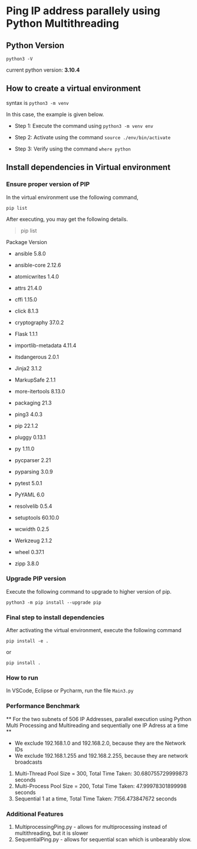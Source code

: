 # Ping IP address parallely using Python Multithreading

## Python Version

`python3 -V`

current python version: **3.10.4**

## How to create a virtual environment

syntax is `python3 -m venv` <enviornment name>

In this case, the example is given below.

* Step 1: Execute the command using `python3 -m venv env`

* Step 2: Activate using the command `source ./env/bin/activate`

* Step 3: Verify using the command `where python`

## Install dependencies in Virtual environment

### Ensure proper version of PIP
In the virtual environment use the following command,

`pip list`

After executing, you may get the following details.

>pip list

Package            Version
* ansible            5.8.0
* ansible-core       2.12.6
* atomicwrites       1.4.0
* attrs              21.4.0
* cffi               1.15.0
* click              8.1.3
* cryptography       37.0.2
* Flask              1.1.1
* importlib-metadata 4.11.4
* itsdangerous       2.0.1
* Jinja2             3.1.2
* MarkupSafe         2.1.1

* more-itertools     8.13.0
* packaging          21.3
* ping3              4.0.3
* pip                22.1.2
* pluggy             0.13.1
* py                 1.11.0
* pycparser          2.21
* pyparsing          3.0.9
* pytest             5.0.1
* PyYAML             6.0
* resolvelib         0.5.4
* setuptools         60.10.0
* wcwidth            0.2.5
* Werkzeug           2.1.2
* wheel              0.37.1
* zipp               3.8.0

### Upgrade PIP version
Execute the following command to upgrade to higher version of pip.

`python3 -m pip install --upgrade pip`


### Final step to install dependencies

After activating the virtual environment, execute the following command

`pip install -e .`

or

`pip install .`

### How to run

In VSCode, Eclipse or Pycharm, run the file `Main3.py`


### Performance Benchmark

** For the two subnets of 506 IP Addresses, parallel execution using Python Multi Processing and Multireading and sequentially one IP Adress at a time **
- We exclude 192.168.1.0 and 192.168.2.0, because they are the Network IDs
- We exclude 192.168.1.255 and 192.168.2.255, because they are network broadcasts

1. Multi-Thread Pool Size = 300, Total Time Taken:  30.680755729999873  seconds
2. Multi-Process Pool Size = 200, Total Time Taken:   47.99978301899998  seconds
3. Sequential 1 at a time, Total Time Taken:  7156.473847672  seconds
### Additional Features

1. MultiprocessingPing.py - allows for multiprocessing instead of multithreading, but it is slower
2. SequentialPing.py - allows for sequential scan which is unbearably slow.
